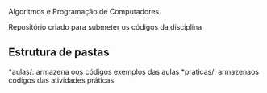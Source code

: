 Algoritmos e Programação de Computadores

Repositório criado para submeter os códigos da disciplina

## Estrutura de pastas

*aulas/: armazena oos códigos exemplos das aulas
*praticas/: armazenaos códigos das atividades práticas 
